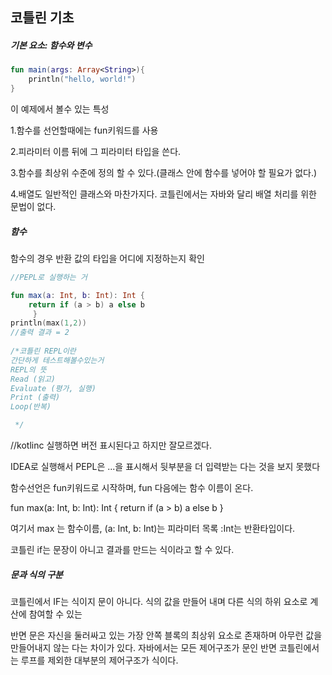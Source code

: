 ## 코틀린 기초

##### 기본 요소: 함수와 변수

```kotlin
fun main(args: Array<String>){
    println("hello, world!")
}
```

이 예제에서 볼수 있는 특성

1.함수를 선언할때에는 fun키워드를 사용

2.피라미터 이름 뒤에 그 피라미터 타입을 쓴다.

3.함수를 최상위 수준에 정의 할 수 있다.(클래스 안에 함수를 넣어야 할 필요가 없다.)

4.배열도 일반적인 클래스와 마찬가지다. 코틀린에서는 자바와 달리 배열 처리를 위한 문법이 없다.

##### 함수

함수의 경우 반환 값의 타입을 어디에 지정하는지 확인

```kotlin
//PEPL로 실행하는 거

fun max(a: Int, b: Int): Int {
    return if (a > b) a else b
     }
println(max(1,2))
//출력 결과 = 2
 
/*코틀린 REPL이란
간단하게 테스트해볼수있는거
REPL의 뜻
Read (읽고)
Evaluate (평가, 실행)
Print (출력)
Loop(반복)

 */
```

//kotlinc 실행하면 버전 표시된다고 하지만 잘모르겠다.

IDEA로 실행해서 PEPL은 ...을 표시해서 뒷부분을 더 입력받는 다는 것을 보지 못했다

함수선언은 fun키워드로 시작하며, fun 다음에는 함수 이름이 온다. 

fun max(a: Int, b: Int): Int {
    return if (a > b) a else b
     }

여기서 max 는 함수이름, (a: Int, b: Int)는 피라미터 목록 :Int는 반환타입이다.

코틀린 if는 문장이 아니고 결과를 만드는 식이라고 할 수 있다.

##### 문과 식의 구분

코틀린에서 IF는 식이지 문이 아니다. 식의 값을 만들어 내며 다른 식의 하위 요소로 계산에 참여할 수 있는 

반면 문은 자신을 둘러싸고 있는 가장 안쪽 블록의 최상위 요소로 존재하며 아무런 값을 만들어내지 않는 다는 차이가 있다. 자바에서는 모든 제어구조가 문인 반면 코틀린에서는 루프를 제외한 대부분의 제어구조가 식이다. 